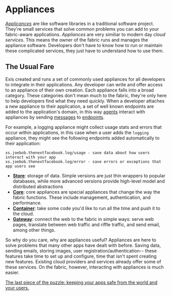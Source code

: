 # Appliances

[*Applicances*][appliances] are like software libraries in a traditional software project. They're small services that solve common problems you can add to your fabric-aware applications. *Appliances* are very similiar to modern day *cloud services*. This means the owner of the fabric runs and manages the appliance software. Developers don't have to know how to run or maintain these complicated services, they just have to understand how to use them.

## The Usual Fare

Exis created and runs a set of commonly used appliances for all developers to integrate in their applications. Any developer can write and offer access to an appliance of their own creation. Each appliance falls into a broad category. These categories don't mean much to the fabric, they're only here to help developers find what they need quickly. When a developer attaches a new appliance to their application, a set of well known endpoints are added to the application's domain, in this way [agents][agent] interact with appliances by sending [messages][message] to [endpoints][endpoint].

For example, a logging appliance might collect usage stats and errors that occur within applications, in this case when a user adds the `logging` appliance, they might see the following endpoints added automatically to their application:

```
xs.joebob.thenextfacebook.log/usage - save data about how users interact with your app
xs.joebob.thenextfacebook.log/error - save errors or exceptions that app users see
```

* [**Store**][store]: storage of data. Simple versions are just thin wrappers to popular databases, while more advanced versions provide high-level model and distributed abstractions
* [**Core**][core]: core appliances are special appliances that change the way the fabric functions. These include management, authentication, and performance. 
* [**Container**][container]: take some code you'd like to run all the time and push it to the cloud. 
* [**Gateway**][gateway]: connect the web to the fabric in simple ways: serve web pages, translate between web traffic and riffle traffic, and send email, among other things. 

So why do you care, why are appliances useful? Appliances are here to solve problems that many other apps have dealt with before. Saving data, sending emails, storing images, user registration/authentication-- these features take time to set up and configure, time that isn't spent creating new features. Existing cloud providers and services already offer some of these services. On the fabric, however, interacting with appliances is much easier. 



[The last piece of the puzzle: keeping your apps safe from the world and your users.](/pages/tour/Security.md)

<!-- Reference for TOC -->

[message]:/pages/riffle/Message.md
[agent]:/pages/riffle/Agent.md
[node]:/pages/fabric/Node.md
[fabric]:/pages/fabric/Fabric.md
[domain]:/pages/riffle/Domain.md
[action]:/pages/riffle/Agent.md
[endpoint]:/pages/riffle/Endpoint.md

[appliances]:/pages/appliances/Appliances.md
[store]:/pages/appliances/Store-Appliances.md
[core]:/pages/appliances/Core-Appliances.md
[container]:/pages/appliances/Container-Appliances.md
[gateway]:/pages/appliances/Gateway-Appliances.md

